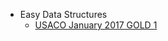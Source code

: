 - Easy Data Structures
    * [USACO January 2017 GOLD 1](http://www.usaco.org/index.php?page=viewproblem2&cpid=693)
